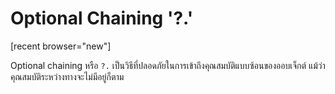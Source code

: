 # Optional Chaining '?.'

[recent browser="new"]

Optional chaining หรือ `?.` เป็นวิธีที่ปลอดภัยในการเข้าถึงคุณสมบัติแบบซ้อนของออบเจ็กต์ แม้ว่าคุณสมบัติระหว่างทางจะไม่มีอยู่ก็ตาม

